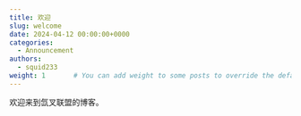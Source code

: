 ```yaml
---
title: 欢迎
slug: welcome
date: 2024-04-12 00:00:00+0000
categories:
  - Announcement
authors:
  - squid233
weight: 1       # You can add weight to some posts to override the default sorting (date descending)
---
```


欢迎来到氙叉联盟的博客。
